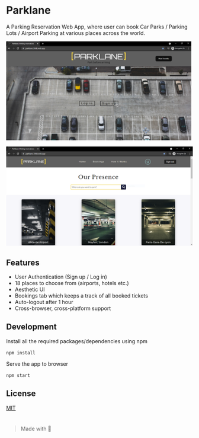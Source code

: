 # Parklane

A Parking Reservation Web App, where user can book Car Parks / Parking Lots / Airport Parking at various places across the world.

<img src = "src/images/ss1.png" width = "500">

![](src/images/ss2.png)

## Features
* User Authentication (Sign up / Log in)
* 18 places to choose from (airports, hotels etc.)
* Aesthetic UI
* Bookings tab which keeps a track of all booked tickets
* Auto-logout after 1 hour
* Cross-browser, cross-platform support

## Development

Install all the required packages/dependencies using npm
```
npm install
```
Serve the app to browser
```
npm start
```

## License
[MIT](https://github.com/DivyamKakkar24/Parklane/blob/94d8b13137b69db3c85fddeabccdea615428e33e/LICENSE)

#
>Made with 🤍
